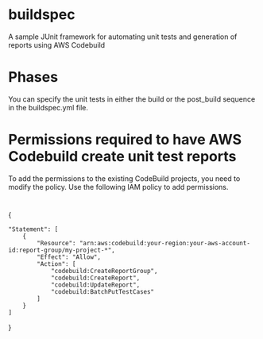 # buildspec
A sample JUnit framework for automating unit tests and generation of reports using AWS Codebuild
# Phases
You can specify the unit tests in either the build or the post_build sequence in the buildspec.yml file.
# Permissions required to have AWS Codebuild create unit test reports
To add the permissions to the existing CodeBuild projects, you need to modify the policy. Use the following IAM policy to add permissions.
#
{
    
    "Statement": [
        {
            "Resource": "arn:aws:codebuild:your-region:your-aws-account-id:report-group/my-project-*", 
            "Effect": "Allow",
            "Action": [
                "codebuild:CreateReportGroup",
                "codebuild:CreateReport",
                "codebuild:UpdateReport",
                "codebuild:BatchPutTestCases"
            ]
        }
    ]
}
